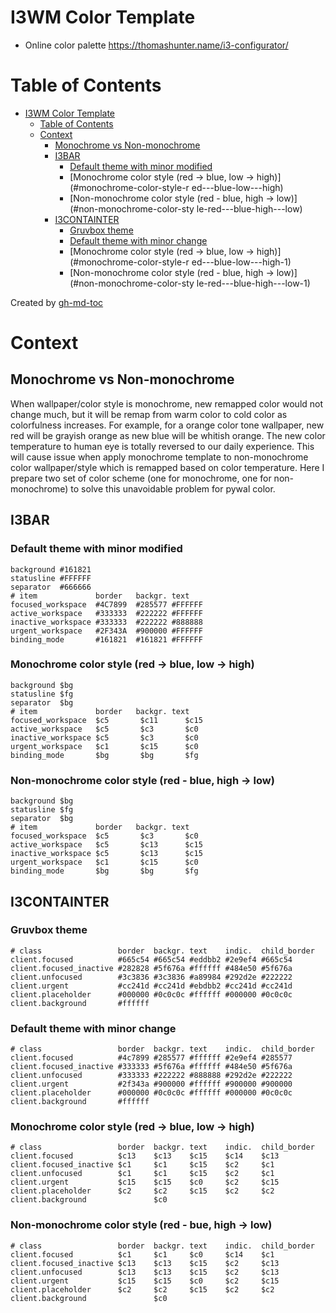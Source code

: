 # I3WM Color Template
- Online color palette https://thomashunter.name/i3-configurator/

Table of Contents
=================

* [I3WM Color Template](#i3wm-color-template)
   * [Table of Contents](#table-of-contents)
   * [Context](#context)
      * [Monochrome vs Non-monochrome](#monochrome-vs-non-monochrome)
      * [I3BAR](#i3bar)
         * [Default theme with minor modified](#default-theme-with-minor-modified)
         * [Monochrome color style (red -&gt; blue, low -&gt; high)](#monochrome-color-style-r
ed---blue-low---high)
         * [Non-monochrome color style (red - blue, high -&gt; low)](#non-monochrome-color-sty
le-red---blue-high---low)
      * [I3CONTAINTER](#i3containter)
         * [Gruvbox theme](#gruvbox-theme)
         * [Default theme with minor change](#default-theme-with-minor-change)
         * [Monochrome color style (red -&gt; blue, low -&gt; high)](#monochrome-color-style-r
ed---blue-low---high-1)
         * [Non-monochrome color style (red - blue, high -&gt; low)](#non-monochrome-color-sty
le-red---blue-high---low-1)

Created by [gh-md-toc](https://github.com/ekalinin/github-markdown-toc)

# Context

## Monochrome vs Non-monochrome
When wallpaper/color style is monochrome, new remapped color would not change much, but
it will be remap from warm color to cold color as colorfulness increases. For example,
for a orange color tone wallpaper, new red will be grayish orange as new blue will be
whitish orange. The new color temperature to human eye is totally reversed to our daily
experience. This will cause issue when apply monochrome template to non-monochrome color
wallpaper/style which is remapped based on color temperature. Here I prepare two set
of color scheme (one for monochrome, one for non-monochrome) to solve this unavoidable
problem for pywal color.

## I3BAR

### Default theme with minor modified

```
background #161821
statusline #FFFFFF
separator  #666666
# item             border   backgr. text
focused_workspace  #4C7899  #285577 #FFFFFF
active_workspace   #333333  #222222 #FFFFFF
inactive_workspace #333333  #222222 #888888
urgent_workspace   #2F343A  #900000 #FFFFFF
binding_mode       #161821  #161821 #FFFFFF
```

### Monochrome color style (red -> blue, low -> high)

```
background $bg
statusline $fg
separator  $bg
# item             border   backgr. text
focused_workspace  $c5       $c11      $c15
active_workspace   $c5       $c3       $c0
inactive_workspace $c5       $c3       $c0
urgent_workspace   $c1       $c15      $c0
binding_mode       $bg       $bg       $fg
```

### Non-monochrome color style (red - blue, high -> low)

```
background $bg
statusline $fg
separator  $bg
# item             border   backgr. text
focused_workspace  $c5       $c3       $c0
active_workspace   $c5       $c13      $c15
inactive_workspace $c5       $c13      $c15
urgent_workspace   $c1       $c15      $c0
binding_mode       $bg       $bg       $fg
```

## I3CONTAINTER

### Gruvbox theme

```
# class                 border  backgr. text    indic.  child_border
client.focused          #665c54 #665c54 #eddbb2 #2e9ef4 #665c54
client.focused_inactive #282828 #5f676a #ffffff #484e50 #5f676a
client.unfocused        #3c3836 #3c3836 #a89984 #292d2e #222222
client.urgent           #cc241d #cc241d #ebdbb2 #cc241d #cc241d
client.placeholder      #000000 #0c0c0c #ffffff #000000 #0c0c0c
client.background       #ffffff
```

### Default theme with minor change

```
# class                 border  backgr. text    indic.  child_border
client.focused          #4c7899 #285577 #ffffff #2e9ef4 #285577
client.focused_inactive #333333 #5f676a #ffffff #484e50 #5f676a
client.unfocused        #333333 #222222 #888888 #292d2e #222222
client.urgent           #2f343a #900000 #ffffff #900000 #900000
client.placeholder      #000000 #0c0c0c #ffffff #000000 #0c0c0c
client.background       #ffffff
```

### Monochrome color style (red -> blue, low -> high)

```
# class                 border  backgr. text    indic.  child_border
client.focused          $c13    $c13    $c15    $c14    $c13
client.focused_inactive $c1     $c1     $c15    $c2     $c1
client.unfocused        $c1     $c1     $c15    $c2     $c1
client.urgent           $c15    $c15    $c0     $c2     $c15
client.placeholder      $c2     $c2     $c15    $c2     $c2
client.background               $c0
```

### Non-monochrome color style (red - bue, high -> low)

```
# class                 border  backgr. text    indic.  child_border
client.focused          $c1     $c1     $c0     $c14    $c1
client.focused_inactive $c13    $c13    $c15    $c2     $c13
client.unfocused        $c13    $c13    $c15    $c2     $c13
client.urgent           $c15    $c15    $c0     $c2     $c15
client.placeholder      $c2     $c2     $c15    $c2     $c2
client.background               $c0
```

